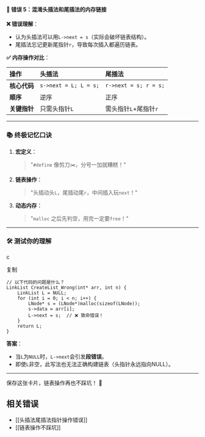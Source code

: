 #### 🔢 **错误 5：混淆头插法和尾插法的内存链接**

**❌ 错误理解**：

- 认为头插法可以用`L->next = s`（实际会破坏链表结构）。
- 尾插法忘记更新尾指针`r`，导致每次插入都遍历链表。

**✅ 内存操作对比**：

| **操作**     | 头插法                | 尾插法                |
| :----------- | :-------------------- | :-------------------- |
| **核心代码** | `s->next = L; L = s;` | `r->next = s; r = s;` |
| **顺序**     | 逆序                  | 正序                  |
| **关键指针** | 只需头指针`L`         | 需头指针`L`+尾指针`r` |

------

### 📚 **终极记忆口诀**

1. **宏定义**：

	> "`#define` 像剪刀✂️，分号一加就糟糕！"

2. **链表操作**：

	> "头插动头`L`，尾插动尾`r`，中间插入玩`next`！"

3. **动态内存**：

	> "`malloc` 之后先判空，用完一定要`free`！"

------

### 🛠️ **测试你的理解**

c

复制

```
// 以下代码的问题是什么？
LinkList CreateList_Wrong(int* arr, int n) {
    LinkList L = NULL;
    for (int i = 0; i < n; i++) {
        LNode* s = (LNode*)malloc(sizeof(LNode));
        s->data = arr[i];
        L->next = s;  // ❌ 致命错误！
    }
    return L;
}
```

**答案**：

- 当`L`为`NULL`时，`L->next`会引发**段错误**。
- 即使`L`非空，此写法也无法正确构建链表（头指针永远指向NULL）。

------

保存这张卡片，链表操作再也不踩坑！ 🚀
## 相关错误
- [[头插法尾插法指针操作错误]]
- [[链表操作不踩坑]]